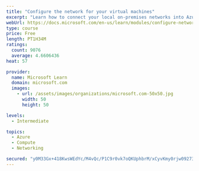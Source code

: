```yaml
---
title: "Configure the network for your virtual machines"
excerpt: "Learn how to connect your local on-premises networks into Azure using virtual networks, VPN gateways, and Azure ExpressRoute."
webUrl: https://docs.microsoft.com/en-us/learn/modules/configure-network-for-azure-virtual-machines/
type: course
price: Free
length: PT1H34M
ratings:
  count: 9076
  average: 4.6606436
heat: 57

provider:
  name: Microsoft Learn
  domain: microsoft.com
  images:
    - url: /assets/images/organizations/microsoft.com-50x50.jpg
      width: 50
      height: 50

levels:
  - Intermediate

topics:
  - Azure
  - Compute
  - Networking

secured: "y0M33Gx+418KwsWEdYc/M4vQc/P1C9r0vk7oQKUphbrM/xCyvKmy0rjw09273zG/tWllOzps2y4LIF0zghHecIuzsJgT1tUtXWwaU0sY22lBUmWHsIWuwCFXdYV6iZUXXvbkgMznbvliRhppGg8R8N9m9SVo8a4rtaNPV23bTyLrU3lokBsHEbqoTEuYszEbFRg2NiPc2cNwLkyHIDXLNVXEsi05YHdPEmpj9TthucXHcjNLPPymHdL5eIpcjhS3u0kdIOrdRtBD9w/DhCnQ09VQA/BJaexdrBDwr++xmgZvkPX82ftcWkiqVdBvYPgVnOun0Hw+JoxihV2M5NJl7+5W8x3z9UDuV5bAy+9znFclBnrl9GQSOiaa7tjJcsYWGGd4i4EE5TyTNCH+SROsBta7erAyr9pzyvAS5cL1wKo=;S8DLY6xOpj9XpqF5OBW2Lw=="
---
```


